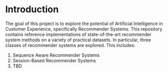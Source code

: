 # Introduction 
The goal of this project is to explore the potential of Artificial Intelligence in Customer Experience, specifically Recommender Systems. This repository contains reference implementations of state-of-the-art recommender system methods on a variety of practical datasets. In particular, three classes of recommender systems are explored. This includes: 
1. Sequence Aware Recommender Systems
2. Session-Based Recommender Systems 
3. TBD
